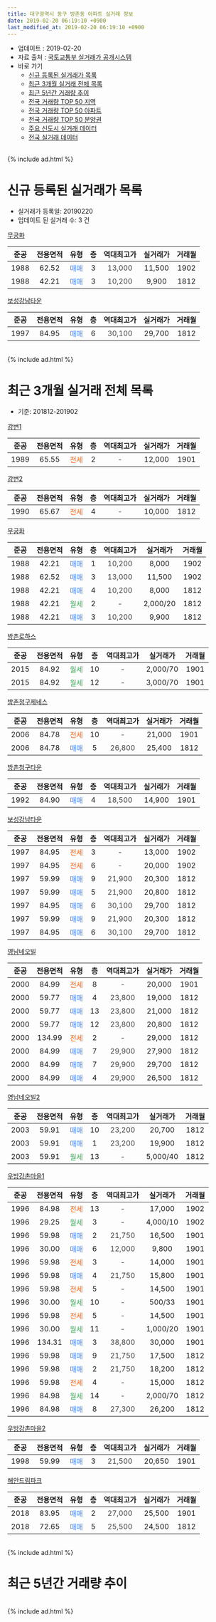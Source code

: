 ```yaml
---
title: 대구광역시 동구 방촌동 아파트 실거래 정보
date: 2019-02-20 06:19:10 +0900
last_modified_at: 2019-02-20 06:19:10 +0900
---
```


* 업데이트 : 2019-02-20
* 자료 출처 : [국토교통부 실거래가 공개시스템](http://rt.molit.go.kr)
* 바로 가기
    * [신규 등록된 실거래가 목록](#신규-등록된-실거래가-목록)
    * [최근 3개월 실거래 전체 목록](#최근-3개월-실거래-전체-목록)
    * [최근 5년간 거래량 추이](#최근-5년간-거래량-추이)
    * [전국 거래량 TOP 50 지역](https://inasie.github.io/apt-trade-info/최근-3개월-전국에서-가장-거래가-많이-발생한-지역)
    * [전국 거래량 TOP 50 아파트](https://inasie.github.io/apt-trade-info/최근-3개월-전국에서-가장-거래가-많이-발생한-아파트)
    * [전국 거래량 TOP 50 분양권](https://inasie.github.io/apt-trade-info/최근-3개월-전국에서-가장-거래가-많이-발생한-분양권)
    * [주요 신도시 실거래 데이터](https://inasie.github.io/apt-trade-info/주요-신도시)
    * [전국 실거래 데이터](https://inasie.github.io/apt-trade-info/전국)
<br>
{% include ad.html %}
<br>

# 신규 등록된 실거래가 목록
* 실거래가 등록일: 20190220
* 업데이트 된 실거래 수: 3 건


[무궁화](https://search.naver.com/search.naver?query=%EB%8C%80%EA%B5%AC%EA%B4%91%EC%97%AD%EC%8B%9C+%EB%8F%99%EA%B5%AC+%EB%B0%A9%EC%B4%8C%EB%8F%99+%EB%AC%B4%EA%B6%81%ED%99%94)

|준공|전용면적|유형|층|역대최고가|실거래가|거래월|
|:---:|:---:|:---:|:---:|:---:|:---:|:---:|
|1988|62.52|<span style="color:#4285f3">매매</span>|3|<span style="color:#444444">13,000</span>|11,500|1902|
|1988|42.21|<span style="color:#4285f3">매매</span>|3|<span style="color:#444444">10,200</span>|9,900|1812|

[보성강남타운](https://search.naver.com/search.naver?query=%EB%8C%80%EA%B5%AC%EA%B4%91%EC%97%AD%EC%8B%9C+%EB%8F%99%EA%B5%AC+%EB%B0%A9%EC%B4%8C%EB%8F%99+%EB%B3%B4%EC%84%B1%EA%B0%95%EB%82%A8%ED%83%80%EC%9A%B4)

|준공|전용면적|유형|층|역대최고가|실거래가|거래월|
|:---:|:---:|:---:|:---:|:---:|:---:|:---:|
|1997|84.95|<span style="color:#4285f3">매매</span>|6|<span style="color:#444444">30,100</span>|29,700|1812|


<br>
{% include ad.html %}
<br>

# 최근 3개월 실거래 전체 목록
* 기준: 201812-201902


[강변1](https://search.naver.com/search.naver?query=%EB%8C%80%EA%B5%AC%EA%B4%91%EC%97%AD%EC%8B%9C+%EB%8F%99%EA%B5%AC+%EB%B0%A9%EC%B4%8C%EB%8F%99+%EA%B0%95%EB%B3%801)

|준공|전용면적|유형|층|역대최고가|실거래가|거래월|
|:---:|:---:|:---:|:---:|:---:|:---:|:---:|
|1989|65.55|<span style="color:#ff5a00">전세</span>|2|<span style="color:#444444">-</span>|12,000|1901|

[강변2](https://search.naver.com/search.naver?query=%EB%8C%80%EA%B5%AC%EA%B4%91%EC%97%AD%EC%8B%9C+%EB%8F%99%EA%B5%AC+%EB%B0%A9%EC%B4%8C%EB%8F%99+%EA%B0%95%EB%B3%802)

|준공|전용면적|유형|층|역대최고가|실거래가|거래월|
|:---:|:---:|:---:|:---:|:---:|:---:|:---:|
|1990|65.67|<span style="color:#ff5a00">전세</span>|4|<span style="color:#444444">-</span>|10,000|1812|

[무궁화](https://search.naver.com/search.naver?query=%EB%8C%80%EA%B5%AC%EA%B4%91%EC%97%AD%EC%8B%9C+%EB%8F%99%EA%B5%AC+%EB%B0%A9%EC%B4%8C%EB%8F%99+%EB%AC%B4%EA%B6%81%ED%99%94)

|준공|전용면적|유형|층|역대최고가|실거래가|거래월|
|:---:|:---:|:---:|:---:|:---:|:---:|:---:|
|1988|42.21|<span style="color:#4285f3">매매</span>|1|<span style="color:#444444">10,200</span>|8,000|1902|
|1988|62.52|<span style="color:#4285f3">매매</span>|3|<span style="color:#444444">13,000</span>|11,500|1902|
|1988|42.21|<span style="color:#4285f3">매매</span>|4|<span style="color:#444444">10,200</span>|8,000|1812|
|1988|42.21|<span style="color:#34a853">월세</span>|2|<span style="color:#444444">-</span>|2,000/20|1812|
|1988|42.21|<span style="color:#4285f3">매매</span>|3|<span style="color:#444444">10,200</span>|9,900|1812|

[방촌로하스](https://search.naver.com/search.naver?query=%EB%8C%80%EA%B5%AC%EA%B4%91%EC%97%AD%EC%8B%9C+%EB%8F%99%EA%B5%AC+%EB%B0%A9%EC%B4%8C%EB%8F%99+%EB%B0%A9%EC%B4%8C%EB%A1%9C%ED%95%98%EC%8A%A4)

|준공|전용면적|유형|층|역대최고가|실거래가|거래월|
|:---:|:---:|:---:|:---:|:---:|:---:|:---:|
|2015|84.92|<span style="color:#34a853">월세</span>|10|<span style="color:#444444">-</span>|2,000/70|1901|
|2015|84.92|<span style="color:#34a853">월세</span>|12|<span style="color:#444444">-</span>|3,000/70|1901|

[방촌청구제네스](https://search.naver.com/search.naver?query=%EB%8C%80%EA%B5%AC%EA%B4%91%EC%97%AD%EC%8B%9C+%EB%8F%99%EA%B5%AC+%EB%B0%A9%EC%B4%8C%EB%8F%99+%EB%B0%A9%EC%B4%8C%EC%B2%AD%EA%B5%AC%EC%A0%9C%EB%84%A4%EC%8A%A4)

|준공|전용면적|유형|층|역대최고가|실거래가|거래월|
|:---:|:---:|:---:|:---:|:---:|:---:|:---:|
|2006|84.78|<span style="color:#ff5a00">전세</span>|10|<span style="color:#444444">-</span>|21,000|1901|
|2006|84.78|<span style="color:#4285f3">매매</span>|5|<span style="color:#444444">26,800</span>|25,400|1812|

[방촌청구타운](https://search.naver.com/search.naver?query=%EB%8C%80%EA%B5%AC%EA%B4%91%EC%97%AD%EC%8B%9C+%EB%8F%99%EA%B5%AC+%EB%B0%A9%EC%B4%8C%EB%8F%99+%EB%B0%A9%EC%B4%8C%EC%B2%AD%EA%B5%AC%ED%83%80%EC%9A%B4)

|준공|전용면적|유형|층|역대최고가|실거래가|거래월|
|:---:|:---:|:---:|:---:|:---:|:---:|:---:|
|1992|84.90|<span style="color:#4285f3">매매</span>|4|<span style="color:#444444">18,500</span>|14,900|1901|

[보성강남타운](https://search.naver.com/search.naver?query=%EB%8C%80%EA%B5%AC%EA%B4%91%EC%97%AD%EC%8B%9C+%EB%8F%99%EA%B5%AC+%EB%B0%A9%EC%B4%8C%EB%8F%99+%EB%B3%B4%EC%84%B1%EA%B0%95%EB%82%A8%ED%83%80%EC%9A%B4)

|준공|전용면적|유형|층|역대최고가|실거래가|거래월|
|:---:|:---:|:---:|:---:|:---:|:---:|:---:|
|1997|84.95|<span style="color:#ff5a00">전세</span>|3|<span style="color:#444444">-</span>|13,000|1902|
|1997|84.95|<span style="color:#ff5a00">전세</span>|6|<span style="color:#444444">-</span>|20,000|1902|
|1997|59.99|<span style="color:#4285f3">매매</span>|9|<span style="color:#444444">21,900</span>|20,300|1812|
|1997|59.99|<span style="color:#4285f3">매매</span>|5|<span style="color:#444444">21,900</span>|20,800|1812|
|1997|84.95|<span style="color:#4285f3">매매</span>|6|<span style="color:#444444">30,100</span>|29,700|1812|
|1997|59.99|<span style="color:#4285f3">매매</span>|9|<span style="color:#444444">21,900</span>|20,300|1812|
|1997|84.95|<span style="color:#4285f3">매매</span>|6|<span style="color:#444444">30,100</span>|29,700|1812|

[영남네오빌](https://search.naver.com/search.naver?query=%EB%8C%80%EA%B5%AC%EA%B4%91%EC%97%AD%EC%8B%9C+%EB%8F%99%EA%B5%AC+%EB%B0%A9%EC%B4%8C%EB%8F%99+%EC%98%81%EB%82%A8%EB%84%A4%EC%98%A4%EB%B9%8C)

|준공|전용면적|유형|층|역대최고가|실거래가|거래월|
|:---:|:---:|:---:|:---:|:---:|:---:|:---:|
|2000|84.99|<span style="color:#ff5a00">전세</span>|8|<span style="color:#444444">-</span>|20,000|1901|
|2000|59.77|<span style="color:#4285f3">매매</span>|4|<span style="color:#444444">23,800</span>|19,000|1812|
|2000|59.77|<span style="color:#4285f3">매매</span>|13|<span style="color:#444444">23,800</span>|21,000|1812|
|2000|59.77|<span style="color:#4285f3">매매</span>|12|<span style="color:#444444">23,800</span>|20,800|1812|
|2000|134.99|<span style="color:#ff5a00">전세</span>|2|<span style="color:#444444">-</span>|29,000|1812|
|2000|84.99|<span style="color:#4285f3">매매</span>|7|<span style="color:#444444">29,900</span>|27,900|1812|
|2000|84.99|<span style="color:#4285f3">매매</span>|7|<span style="color:#444444">29,900</span>|29,700|1812|
|2000|84.99|<span style="color:#4285f3">매매</span>|4|<span style="color:#444444">29,900</span>|26,500|1812|

[영남네오빌2](https://search.naver.com/search.naver?query=%EB%8C%80%EA%B5%AC%EA%B4%91%EC%97%AD%EC%8B%9C+%EB%8F%99%EA%B5%AC+%EB%B0%A9%EC%B4%8C%EB%8F%99+%EC%98%81%EB%82%A8%EB%84%A4%EC%98%A4%EB%B9%8C2)

|준공|전용면적|유형|층|역대최고가|실거래가|거래월|
|:---:|:---:|:---:|:---:|:---:|:---:|:---:|
|2003|59.91|<span style="color:#4285f3">매매</span>|10|<span style="color:#444444">23,200</span>|20,700|1812|
|2003|59.91|<span style="color:#4285f3">매매</span>|1|<span style="color:#444444">23,200</span>|19,900|1812|
|2003|59.91|<span style="color:#34a853">월세</span>|13|<span style="color:#444444">-</span>|5,000/40|1812|

[우방강촌마을1](https://search.naver.com/search.naver?query=%EB%8C%80%EA%B5%AC%EA%B4%91%EC%97%AD%EC%8B%9C+%EB%8F%99%EA%B5%AC+%EB%B0%A9%EC%B4%8C%EB%8F%99+%EC%9A%B0%EB%B0%A9%EA%B0%95%EC%B4%8C%EB%A7%88%EC%9D%841)

|준공|전용면적|유형|층|역대최고가|실거래가|거래월|
|:---:|:---:|:---:|:---:|:---:|:---:|:---:|
|1996|84.98|<span style="color:#ff5a00">전세</span>|13|<span style="color:#444444">-</span>|17,000|1902|
|1996|29.25|<span style="color:#34a853">월세</span>|3|<span style="color:#444444">-</span>|4,000/10|1902|
|1996|59.98|<span style="color:#4285f3">매매</span>|2|<span style="color:#444444">21,750</span>|16,500|1901|
|1996|30.00|<span style="color:#4285f3">매매</span>|6|<span style="color:#444444">12,000</span>|9,800|1901|
|1996|59.98|<span style="color:#ff5a00">전세</span>|3|<span style="color:#444444">-</span>|14,000|1901|
|1996|59.98|<span style="color:#4285f3">매매</span>|4|<span style="color:#444444">21,750</span>|15,800|1901|
|1996|59.98|<span style="color:#ff5a00">전세</span>|5|<span style="color:#444444">-</span>|14,500|1901|
|1996|30.00|<span style="color:#34a853">월세</span>|10|<span style="color:#444444">-</span>|500/33|1901|
|1996|59.98|<span style="color:#ff5a00">전세</span>|5|<span style="color:#444444">-</span>|14,500|1901|
|1996|30.00|<span style="color:#34a853">월세</span>|11|<span style="color:#444444">-</span>|1,000/20|1901|
|1996|134.31|<span style="color:#4285f3">매매</span>|3|<span style="color:#444444">38,800</span>|30,000|1901|
|1996|59.98|<span style="color:#4285f3">매매</span>|9|<span style="color:#444444">21,750</span>|17,500|1812|
|1996|59.98|<span style="color:#4285f3">매매</span>|2|<span style="color:#444444">21,750</span>|18,200|1812|
|1996|59.98|<span style="color:#ff5a00">전세</span>|4|<span style="color:#444444">-</span>|15,000|1812|
|1996|84.98|<span style="color:#34a853">월세</span>|14|<span style="color:#444444">-</span>|2,000/70|1812|
|1996|84.98|<span style="color:#4285f3">매매</span>|8|<span style="color:#444444">27,300</span>|26,200|1812|


<script async src="//pagead2.googlesyndication.com/pagead/js/adsbygoogle.js"></script>
<!-- 기본 -->
<ins class="adsbygoogle"
     style="display:block"
     data-ad-client="ca-pub-2446590836940007"
     data-ad-slot="1659523306"
     data-ad-format="auto"
     data-full-width-responsive="true"></ins>
<script>
(adsbygoogle = window.adsbygoogle || []).push({});
</script>


[우방강촌마을2](https://search.naver.com/search.naver?query=%EB%8C%80%EA%B5%AC%EA%B4%91%EC%97%AD%EC%8B%9C+%EB%8F%99%EA%B5%AC+%EB%B0%A9%EC%B4%8C%EB%8F%99+%EC%9A%B0%EB%B0%A9%EA%B0%95%EC%B4%8C%EB%A7%88%EC%9D%842)

|준공|전용면적|유형|층|역대최고가|실거래가|거래월|
|:---:|:---:|:---:|:---:|:---:|:---:|:---:|
|1998|59.99|<span style="color:#4285f3">매매</span>|3|<span style="color:#444444">21,500</span>|20,650|1901|

[해안드림파크](https://search.naver.com/search.naver?query=%EB%8C%80%EA%B5%AC%EA%B4%91%EC%97%AD%EC%8B%9C+%EB%8F%99%EA%B5%AC+%EB%B0%A9%EC%B4%8C%EB%8F%99+%ED%95%B4%EC%95%88%EB%93%9C%EB%A6%BC%ED%8C%8C%ED%81%AC)

|준공|전용면적|유형|층|역대최고가|실거래가|거래월|
|:---:|:---:|:---:|:---:|:---:|:---:|:---:|
|2018|83.95|<span style="color:#4285f3">매매</span>|2|<span style="color:#444444">27,000</span>|25,500|1901|
|2018|72.65|<span style="color:#4285f3">매매</span>|5|<span style="color:#444444">25,500</span>|24,500|1812|


<br>
{% include ad.html %}
<br>

# 최근 5년간 거래량 추이


<div style="width:100%;">
    <canvas id="deal_progress" height="200"></canvas>
</div>

<script>
new Chart(document.getElementById("deal_progress"), {
    type: 'line',
    data: {
        labels: ['201402','201403','201404','201405','201406','201407','201408','201409','201410','201411','201412','201501','201502','201503','201504','201505','201506','201507','201508','201509','201510','201511','201512','201601','201602','201603','201604','201605','201606','201607','201608','201609','201610','201611','201612','201701','201702','201703','201704','201705','201706','201707','201708','201709','201710','201711','201712','201801','201802','201803','201804','201805','201806','201807','201808','201809','201810','201811','201812','201901','201902'],
        datasets: [{
            label: '매매',
            pointRadius: 1,
            data: [38, 33, 32, 27, 23, 24, 25, 30, 32, 25, 16, 31, 24, 37, 29, 29, 29, 22, 17, 18, 24, 7, 8, 2, 13, 12, 14, 14, 13, 11, 15, 13, 28, 12, 10, 5, 10, 22, 17, 15, 20, 29, 26, 22, 17, 13, 22, 24, 18, 37, 20, 20, 17, 11, 18, 23, 21, 21, 20, 7, 2],
            borderColor: "rgba(255, 201, 14, 1)",
            backgroundColor: "rgba(255, 201, 14, 0.5)",
            fill: false,
            lineTension: 0
        },{
            label: '전월세',
            pointRadius: 1,
            data: [24, 22, 17, 17, 10, 15, 8, 12, 18, 18, 13, 21, 16, 23, 25, 16, 21, 15, 9, 12, 16, 15, 13, 10, 18, 16, 14, 15, 5, 15, 11, 14, 7, 8, 12, 7, 18, 12, 12, 13, 6, 12, 15, 11, 10, 12, 8, 8, 12, 23, 12, 15, 14, 8, 16, 18, 10, 10, 6, 10, 4],
            borderColor: "rgba(0, 141, 185, 1)",
            backgroundColor: "rgba(0, 141, 185, 0.5)",
            fill: false,
            lineTension: 0
        }
        ]
    },
    options: {
        responsive: true,
        title: {
            display: false
        },
        tooltips: {
            mode: 'index',
            intersect: false
        },
        hover: {
            mode: 'nearest',
            intersect: true
        },
        scales: {
            xAxes: [{
                display: true,
                scaleLabel: {
                    display: true,
                    labelString: '년/월'
                }
            }],
            yAxes: [{
                display: true,
                ticks: {
                    suggestedMin: 0,
                },
                scaleLabel: {
                    display: true,
                    labelString: '실거래 수'
                }
            }]
        }
    }
});

</script>


<br>
{% include ad.html %}
<br>

